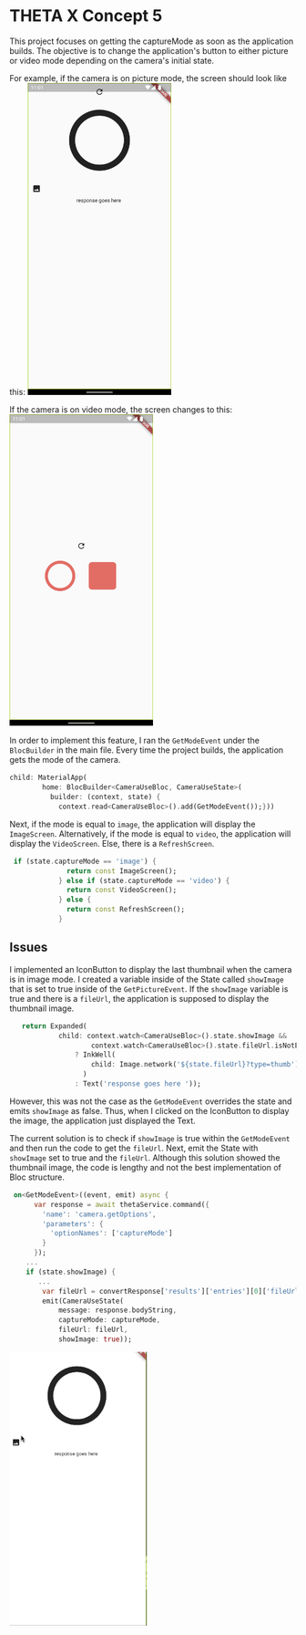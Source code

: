 # THETA X Concept 5

This project focuses on getting the captureMode as soon as the application builds. The objective is to change the application's button to either picture or video mode depending on the camera's initial state. 

For example, if the camera is on picture mode, the screen should look like this: 
<img src="docs/images/imagemode.png" width=50%>

If the camera is on video mode, the screen changes to this:
<img src="docs/images/videomode.png" width=50%>

In order to implement this feature, I ran the `GetModeEvent` under the `BlocBuilder` in the main file. Every time the project builds, the application gets the mode of the camera. 

```dart
child: MaterialApp(
        home: BlocBuilder<CameraUseBloc, CameraUseState>(
          builder: (context, state) {
            context.read<CameraUseBloc>().add(GetModeEvent());}))
```

Next, if the mode is equal to `image`, the application will display the `ImageScreen`. Alternatively, if the mode is equal to `video`, the application will display the `VideoScreen`. Else, there is a `RefreshScreen`.

```dart
 if (state.captureMode == 'image') {
              return const ImageScreen();
            } else if (state.captureMode == 'video') {
              return const VideoScreen();
            } else {
              return const RefreshScreen();
            }
```

## Issues

I implemented an IconButton to display the last thumbnail when the camera is in image mode. I created a variable inside of the State called `showImage` that is set to true inside of the `GetPictureEvent`. If the `showImage` variable is true and there is a `fileUrl`, the application is supposed to display the thumbnail image.

```dart
   return Expanded(
            child: context.watch<CameraUseBloc>().state.showImage &&
                    context.watch<CameraUseBloc>().state.fileUrl.isNotEmpty
                ? InkWell(
                    child: Image.network('${state.fileUrl}?type=thumb'),
                  )
                : Text('response goes here '));
```

However, this was not the case as the `GetModeEvent` overrides the state and emits `showImage` as false. Thus, when I clicked on the IconButton to display the image, the application just displayed the Text. 

The current solution is to check if `showImage` is true within the `GetModeEvent` and then run the code to get the `fileUrl`. Next, emit the State with `showImage` set to true and the `fileUrl`. Although this solution showed the thumbnail image, the code is lengthy and not the best implementation of Bloc structure. 

```dart
 on<GetModeEvent>((event, emit) async {
      var response = await thetaService.command({
        'name': 'camera.getOptions',
        'parameters': {
          'optionNames': ['captureMode']
        }
      });
    ...
    if (state.showImage) {
       ...
        var fileUrl = convertResponse['results']['entries'][0]['fileUrl'];
        emit(CameraUseState(
            message: response.bodyString,
            captureMode: captureMode,
            fileUrl: fileUrl,
            showImage: true));
```

![thumbnail](docs/images/thumbnail.gif)